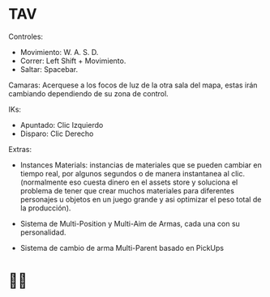 # TAV

Controles: 
- Movimiento: W. A. S. D.
- Correr: Left Shift + Movimiento.
- Saltar: Spacebar.

Camaras: Acerquese a los focos de luz de la otra sala del mapa, estas irán cambiando dependiendo de su zona de control.

IKs:
- Apuntado: Clic Izquierdo
- Disparo: Clic Derecho

Extras:
- Instances Materials: instancias de materiales que se pueden cambiar en tiempo real, por algunos segundos o de manera instantanea al clic. (normalmente eso cuesta dinero en el assets store y soluciona el problema de tener que crear muchos materiales para diferentes personajes u objetos en un juego grande y asi optimizar el peso total de la producción).

- Sistema de Multi-Position y Multi-Aim de Armas, cada una con su personalidad.

- Sistema de cambio de arma Multi-Parent basado en PickUps

# 🧑‍🔧

